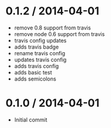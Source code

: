 
0.1.2 / 2014-04-01
==================

 * remove 0.8 support from travis
 * remove node 0.6 support from travis
 * travis config updates
 * adds travis badge
 * rename travis config
 * updates travis config
 * adds travis config
 * adds basic test
 * adds semicolons

 0.1.0 / 2014-04-01
 ==================
* Initial commit
